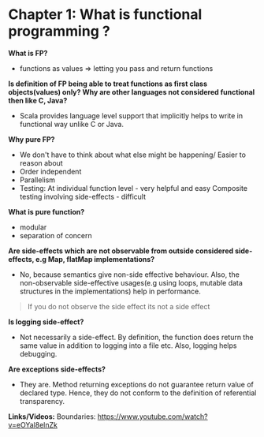 # Chapter 1: What is functional programming ?

**What is FP?**
- functions as values => letting you pass and return functions

**Is definition of FP being able to treat functions as first class objects(values) only? Why are other languages not considered functional then like C, Java?**
-  Scala provides language level support that implicitly helps to write in functional way unlike C or Java.

**Why pure FP?**
- We don't have to think about what else might be happening/ Easier to reason about
- Order independent
- Parallelism
- Testing: At individual function level - very helpful and easy
		   Composite testing involving side-effects - difficult

**What is pure function?**
- modular
- separation of concern

**Are side-effects which are not observable from outside considered side-effects, e.g Map, flatMap implementations?**
- No, because semantics give non-side effective behaviour. Also, the non-observable side-effective usages(e.g using loops, mutable data structures in the implementations) help in performance.
> If you do not observe the side effect its not a side effect

**Is logging side-effect?**
- Not necessarily a side-effect. By definition, the function does return the same value in addition to logging into a file etc. Also, logging helps debugging.

**Are exceptions side-effects?**
- They are. Method returning exceptions do not guarantee return value of declared type. Hence, they do not conform to the definition of referential transparency.

**Links/Videos:**
Boundaries: https://www.youtube.com/watch?v=eOYal8elnZk
